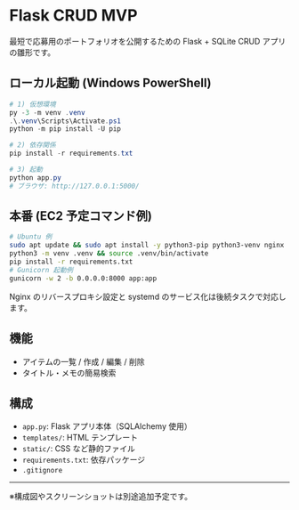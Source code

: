 # Flask CRUD MVP

最短で応募用のポートフォリオを公開するための Flask + SQLite CRUD アプリの雛形です。

## ローカル起動 (Windows PowerShell)

```powershell
# 1) 仮想環境
py -3 -m venv .venv
.\.venv\Scripts\Activate.ps1
python -m pip install -U pip

# 2) 依存関係
pip install -r requirements.txt

# 3) 起動
python app.py
# ブラウザ: http://127.0.0.1:5000/
```

## 本番 (EC2 予定コマンド例)

```bash
# Ubuntu 例
sudo apt update && sudo apt install -y python3-pip python3-venv nginx
python3 -m venv .venv && source .venv/bin/activate
pip install -r requirements.txt
# Gunicorn 起動例
gunicorn -w 2 -b 0.0.0.0:8000 app:app
```

Nginx のリバースプロキシ設定と systemd のサービス化は後続タスクで対応します。

## 機能
- アイテムの一覧 / 作成 / 編集 / 削除
- タイトル・メモの簡易検索

## 構成
- `app.py`: Flask アプリ本体（SQLAlchemy 使用）
- `templates/`: HTML テンプレート
- `static/`: CSS など静的ファイル
- `requirements.txt`: 依存パッケージ
- `.gitignore`

---

※構成図やスクリーンショットは別途追加予定です。
